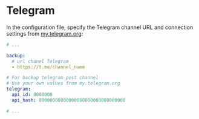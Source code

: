 # Telegram

In the configuration file, specify the Telegram channel URL and connection settings from [my.telegram.org](https://my.telegram.org/):

```yaml
# ...

backup:
  # url chanel Telegram
  - https://t.me/channel_name

# For backup telegram post channel
# Use your own values from my.telegram.org
telegram:
  api_id: 0000000
  api_hash: 00000000000000000000000000000000

# ...
```
